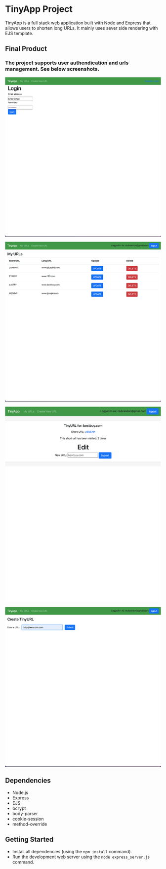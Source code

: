 # TinyApp Project

TinyApp is a full stack web application built with Node and Express that allows users to shorten long URLs. It mainly uses sever side rendering with EJS template.

## Final Product
### The project supports user authendication and urls management. See below screenshots.

!["screenshot of login page"](https://github.com/niubrandon/tinyapp/blob/master/images/login.png?raw=true)

!["screenshot of URLs page"](https://github.com/niubrandon/tinyapp/blob/master/images/urls.png?raw=true)

!["screenshot of updating URLs"](https://github.com/niubrandon/tinyapp/blob/master/images/edit.png?raw=true)

!["screenshot of create a new URL page"](https://github.com/niubrandon/tinyapp/blob/master/images/createURL.png?raw=true)



## Dependencies

- Node.js
- Express
- EJS
- bcrypt
- body-parser
- cookie-session
- method-override

## Getting Started

- Install all dependencies (using the `npm install` command).
- Run the development web server using the `node express_server.js` command.
